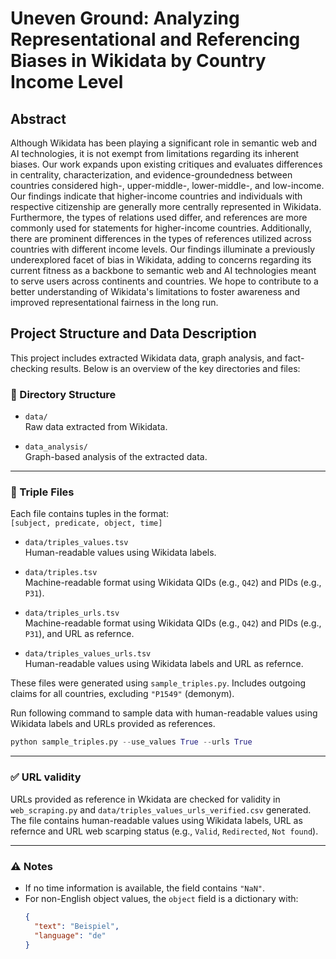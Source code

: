 # Uneven Ground: Analyzing Representational and Referencing Biases in Wikidata by Country Income Level

## Abstract
Although Wikidata has been playing a significant role in semantic web and AI technologies, it is not exempt from limitations regarding its inherent biases. Our work expands upon existing critiques and evaluates differences in centrality, characterization, and evidence-groundedness between countries considered high-, upper-middle-, lower-middle-, and low-income. Our findings indicate that higher-income countries and individuals with respective citizenship are generally more centrally represented in Wikidata. Furthermore, the types of relations used differ, and references are more commonly used for statements for higher-income countries.
Additionally, there are prominent differences in the types of references utilized  across countries with different income levels. Our findings illuminate a previously underexplored facet of bias in Wikidata, adding to concerns regarding its current fitness as a backbone to semantic web and AI technologies meant to serve users across continents and countries. We hope to contribute to a better understanding of Wikidata's limitations to foster awareness and improved representational fairness in the long run.

## Project Structure and Data Description

This project includes extracted Wikidata data, graph analysis, and fact-checking results. Below is an overview of the key directories and files:

### 📂 Directory Structure

- `data/`  
  Raw data extracted from Wikidata.

- `data_analysis/`  
  Graph-based analysis of the extracted data.

---

### 📄 Triple Files

Each file contains tuples in the format:  
`[subject, predicate, object, time]`

- `data/triples_values.tsv`  
  Human-readable values using Wikidata labels.

- `data/triples.tsv`  
  Machine-readable format using Wikidata QIDs (e.g., `Q42`) and PIDs (e.g., `P31`).

- `data/triples_urls.tsv`  
  Machine-readable format using Wikidata QIDs (e.g., `Q42`) and PIDs (e.g., `P31`), and URL as refernce.

- `data/triples_values_urls.tsv`  
  Human-readable values using Wikidata labels and URL as refernce.

These files were generated using `sample_triples.py`. Includes outgoing claims for all countries, excluding `"P1549"` (demonym).

Run following command to sample data with human-readable values using Wikidata labels and URLs provided as references.
```python
python sample_triples.py --use_values True --urls True
```


---
### ✅ URL validity

URLs provided as reference in Wkidata are checked for validity in `web_scraping.py` and `data/triples_values_urls_verified.csv` generated. The file contains human-readable values using Wikidata labels, URL as refernce and URL web scarping status (e.g., `Valid`, `Redirected`, `Not found`).

---

### ⚠️ Notes

- If no time information is available, the field contains `"NaN"`.
- For non-English object values, the `object` field is a dictionary with:
  ```json
  {
    "text": "Beispiel",
    "language": "de"
  }
